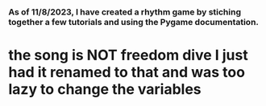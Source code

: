 ### As of 11/8/2023, I have created a rhythm game by stiching together a few tutorials and using the Pygame documentation. 

# the song is NOT freedom dive I just had it renamed to that and was too lazy to change the variables
